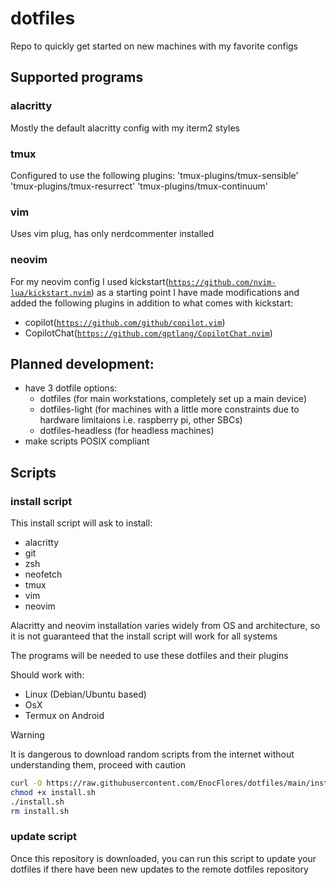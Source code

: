 # dotfiles
Repo to quickly get started on new machines with my favorite configs

## Supported programs

### alacritty
Mostly the default alacritty config with my iterm2 styles

### tmux
Configured to use the following plugins:
'tmux-plugins/tmux-sensible'
'tmux-plugins/tmux-resurrect'
'tmux-plugins/tmux-continuum'

### vim
Uses vim plug, has only nerdcommenter installed

### neovim
For my neovim config I used kickstart([`https://github.com/nvim-lua/kickstart.nvim`](https://github.com/nvim-lua/kickstart.nvim)) as a starting point
I have made modifications and added the following plugins in addition to what comes with kickstart:
- copilot([`https://github.com/github/copilot.vim`](https://github.com/github/copilot.vim))
- CopilotChat([`https://github.com/gptlang/CopilotChat.nvim`](https://github.com/gptlang/CopilotChat.nvim))

## Planned development:

- have 3 dotfile options:
    - dotfiles (for main workstations, completely set up a main device)
    - dotfiles-light (for machines with a little more constraints due to hardware limitaions i.e. raspberry pi, other SBCs)
    - dotfiles-headless (for headless machines)
- make scripts POSIX compliant

## Scripts

### install script
This install script will ask to install:
- alacritty
- git
- zsh
- neofetch
- tmux
- vim
- neovim

Alacritty and neovim installation varies widely from OS and architecture, so it is not guaranteed that the install script will work for all systems

The programs will be needed to use these dotfiles and their plugins

Should work with:
- Linux (Debian/Ubuntu based)
- OsX
- Termux on Android

> [!WARNING]  
> It is dangerous to download random scripts from the internet without understanding them, proceed with caution
```sh
curl -O https://raw.githubusercontent.com/EnocFlores/dotfiles/main/install.sh
chmod +x install.sh
./install.sh
rm install.sh
```

### update script
Once this repository is downloaded, you can run this script to update your dotfiles if there have been new updates to the remote dotfiles repository

